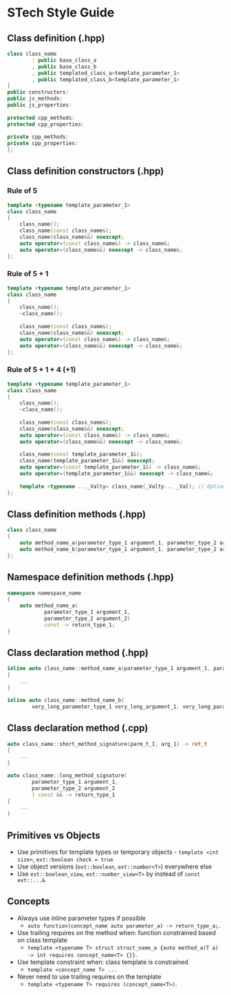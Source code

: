 # STech Style Guide

## Class definition (.hpp)
```C++
class class_name
        : public base_class_a
        , public base_class_b
        , public templated_class_a<template_parameter_1>
        , public templated_class_b<template_parameter_1>
{
public constructors:
public js_methods:
public js_properties:
    
protected cpp_methods:
protected cpp_properties:
    
private cpp_methods:
private cpp_properties:
};
```

## Class definition constructors (.hpp)
### Rule of 5
```C++
template <typename template_parameter_1>
class class_name
{
    class_name();
    class_name(const class_name&);
    class_name(class_name&&) noexcept;
    auto operator=(const class_name&) -> class_name&;
    auto operator=(class_name&&) noexcept -> class_name&;
};
```

### Rule of 5 + 1
```C++
template <typename template_parameter_1>
class class_name
{
    class_name();
    ~class_name();
    
    class_name(const class_name&);
    class_name(class_name&&) noexcept;
    auto operator=(const class_name&) -> class_name&;
    auto operator=(class_name&&) noexcept -> class_name&;
};
```

### Rule of 5 + 1 + 4 (+1)
```C++
template <typename template_parameter_1>
class class_name
{
    class_name();
    ~class_name();
    
    class_name(const class_name&);
    class_name(class_name&&) noexcept;
    auto operator=(const class_name&) -> class_name&;
    auto operator=(class_name&&) noexcept -> class_name&;
    
    class_name(const template_parameter_1&);
    class_name(template_parameter_1&&) noexcept;
    auto operator=(const template_parameter_1&) -> class_name&;
    auto operator=(template_parameter_1&&) noexcept -> class_name&;
    
    template <typename ..._Valty> class_name(_Valty... _Val); // Optional
};
```

## Class definition methods (.hpp)
```C++
class class_name
{
    auto method_name_a(parameter_type_1 argument_1, parameter_type_2 argument_2) const -> return_type_1;
    auto method_name_b(parameter_type_1 argument_1, parameter_type_2 argument_2) const -> return_type_2;
};
```

## Namespace definition methods (.hpp)
```C++
namespace namespace_name
{
    auto method_name_a(
            parameter_type_1 argument_1,
            parameter_type_2 argument_2)
            const -> return_type_1;
}
```

## Class declaration method (.hpp)
```C++
inline auto class_name::method_name_a(parameter_type_1 argument_1, parameter_type_2 argument_2) -> return_type_1
{
    ...
}

inline auto class_name::method_name_b(
        very_long_parameter_type_1 very_long_argument_1, very_long_parameter_type_2 very_long_argument_2) -> very_long_return_type
```

## Class declaration method (.cpp)
```C++
auto class_name::short_method_signature(parm_t_1, arg_1) -> ret_t
{
    ...
}

auto class_name::long_method_signature(
        parameter_type_1 argument_1,
        parameter_type_2 argument_2
        ) const && -> return_type_1
{
    ...
}
```

## Primitives vs Objects
 - Use primitives for template types or temporary objects - `template <int size>`, `ext::boolean check = true`
 - Use object versions (`ext::boolean`, `ext::number<T>`) everywhere else
 - Use `ext::boolean_view`, `ext::number_view<T>` by instead of `const ext::...&`


## Concepts
 - Always use inline parameter types if possible
   - `auto function(concept_name auto parameter_a) -> return_type_a;`.
 - Use trailing requires on the method when: function constrained based on class template
   - `template <typename T> struct struct_name_a {auto method_a(T a) -> int requires concept_name<T> {}}`.
 - Use template constraint when: class template is constrained
   - `template <concept_name T> ...`
 - Never need to use trailing requires on the template
   - `template <typename T> requires (concept_name<T>)`.
